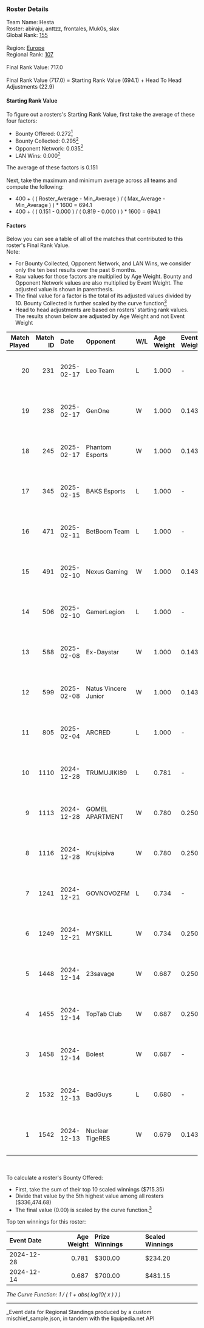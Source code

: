 ### Roster Details<br />
Team Name: Hesta<br />
Roster: abiraju, anttzz, frontales, Muk0s, slax<br />
Global Rank: [155](../../standings_global_2025_03_01.md)<br />
<br />
Region: [Europe]( ../../standings_europe_2025_03_01.md)<br />
Regional Rank: [107]( ../../standings_europe_2025_03_01.md)<br />
<br />
Final Rank Value:  717.0<br />
<br />
Final Rank Value (717.0) = Starting Rank Value (694.1) + Head To Head Adjustments (22.9)<br />

#### Starting Rank Value<br />
To figure out a rosters's Starting Rank Value, first take the average of these four factors:<br />
- Bounty Offered: 0.272[<sup>1</sup>](#table2)
- Bounty Collected: 0.295[<sup>2</sup>](#table1)
- Opponent Network: 0.035[<sup>2</sup>](#table1)
- LAN Wins: 0.000[<sup>2</sup>](#table1)

The average of these factors is 0.151<br />
<br />
Next, take the maximum and minimum average across all teams and compute the following:<br />
- 400 + ( ( Roster_Average - Min_Average ) / ( Max_Average - Min_Average ) ) * 1600 = 694.1
- 400 + ( ( 0.151 - 0.000 ) / ( 0.819 - 0.000 ) ) * 1600 = 694.1


#### Factors<br />
Below you can see a table of all of the matches that contributed to this roster's Final Rank Value.<br />
Note:<br />

- For Bounty Collected, Opponent Network, and LAN Wins, we consider only the ten best results over the past 6 months.
- Raw values for those factors are multiplied by Age Weight. Bounty and Opponent Network values are also multiplied by Event Weight. The adjusted value is shown in parenthesis.
- The final value for a factor is the total of its adjusted values divided by 10. Bounty Collected is further scaled by the curve function[<sup>3</sup>](#curveFunction)
- Head to head adjustments are based on rosters' starting rank values. The results shown below are adjusted by Age Weight and not Event Weight
<span id="table1"></span><br />


| Match Played | Match ID | Date       | Opponent             | W/L | Age Weight | Event Weight | Bounty Collected | Opponent Network | LAN Wins  | H2H Adj. | Roster                                  |
| -: | -: | :- | :- | :- | :- | :- | :- | :- | :- | -: | :- |
|           20 |      231 | 2025-02-17 | Leo Team             | L   | 1.000      | -            | -                | -                | -         |   -12.95 | abiraju, anttzz, frontales, Muk0s, slax |
|           19 |      238 | 2025-02-17 | GenOne               | W   | 1.000      | 0.143        | 0.010 (0.001)    | 0.426 (0.061)    | 0 (0.000) |    18.72 | abiraju, anttzz, frontales, Muk0s, slax |
|           18 |      245 | 2025-02-17 | Phantom Esports      | W   | 1.000      | 0.143        | 0.000 (0.000)    | 0.000 (0.000)    | 0 (0.000) |     4.69 | abiraju, anttzz, frontales, Muk0s, slax |
|           17 |      345 | 2025-02-15 | BAKS Esports         | L   | 1.000      | -            | -                | -                | -         |   -24.45 | abiraju, anttzz, frontales, Muk0s, slax |
|           16 |      471 | 2025-02-11 | BetBoom Team         | L   | 1.000      | -            | -                | -                | -         |    -3.94 | abiraju, anttzz, frontales, Muk0s, slax |
|           15 |      491 | 2025-02-10 | Nexus Gaming         | W   | 1.000      | 0.143        | 0.183 (0.026)    | 0.503 (0.072)    | 0 (0.000) |    26.07 | abiraju, anttzz, frontales, Muk0s, slax |
|           14 |      506 | 2025-02-10 | GamerLegion          | L   | 1.000      | -            | -                | -                | -         |    -0.24 | abiraju, anttzz, frontales, Muk0s, slax |
|           13 |      588 | 2025-02-08 | Ex-Daystar           | W   | 1.000      | 0.143        | 0.000 (0.000)    | 0.056 (0.008)    | 0 (0.000) |     5.01 | abiraju, anttzz, frontales, Muk0s, slax |
|           12 |      599 | 2025-02-08 | Natus Vincere Junior | W   | 1.000      | 0.143        | 0.086 (0.012)    | 0.875 (0.125)    | 0 (0.000) |    24.19 | abiraju, anttzz, frontales, Muk0s, slax |
|           11 |      805 | 2025-02-04 | ARCRED               | L   | 1.000      | -            | -                | -                | -         |   -12.52 | abiraju, anttzz, frontales, Muk0s, slax |
|           10 |     1110 | 2024-12-28 | TRUMUJIKI89          | L   | 0.781      | -            | -                | -                | -         |   -14.17 | abiraju, anttzz, frontales, Muk0s, slax |
|            9 |     1113 | 2024-12-28 | GOMEL APARTMENT      | W   | 0.780      | 0.250        | 0.000 (0.000)    | 0.043 (0.008)    | 0 (0.000) |     3.98 | abiraju, anttzz, frontales, Muk0s, slax |
|            8 |     1116 | 2024-12-28 | Krujkipiva           | W   | 0.780      | 0.250        | 0.000 (0.000)    | -                | 0 (0.000) |     3.83 | abiraju, anttzz, frontales, Muk0s, slax |
|            7 |     1241 | 2024-12-21 | GOVNOVOZFM           | L   | 0.734      | -            | -                | -                | -         |   -13.85 | abiraju, anttzz, frontales, Muk0s, slax |
|            6 |     1249 | 2024-12-21 | MYSKILL              | W   | 0.734      | 0.250        | 0.001 (0.000)    | 0.123 (0.023)    | 0 (0.000) |     8.90 | abiraju, anttzz, frontales, Muk0s, slax |
|            5 |     1448 | 2024-12-14 | 23savage             | W   | 0.687      | 0.250        | 0.001 (0.000)    | 0.077 (0.013)    | 0 (0.000) |     6.09 | abiraju, anttzz, frontales, Muk0s, slax |
|            4 |     1455 | 2024-12-14 | TopTab Club          | W   | 0.687      | 0.250        | -                | 0.038 (0.007)    | 0 (0.000) |     5.42 | abiraju, anttzz, frontales, Muk0s, slax |
|            3 |     1458 | 2024-12-14 | Bolest               | W   | 0.687      | -            | -                | -                | -         |     3.54 | abiraju, anttzz, frontales, Muk0s, slax |
|            2 |     1532 | 2024-12-13 | BadGuys              | L   | 0.680      | -            | -                | -                | -         |   -14.01 | abiraju, anttzz, frontales, Muk0s, slax |
|            1 |     1542 | 2024-12-13 | Nuclear TigeRES      | W   | 0.679      | 0.143        | 0.004 (0.000)    | 0.344 (0.033)    | -         |     8.58 | abiraju, anttzz, frontales, Muk0s, slax |

<br />
<span id="table2"></span><br />
To calculate a roster's Bounty Offered:<br />

- First, take the sum of their top 10 scaled winnings ($715.35)
- Divide that value by the 5th highest value among all rosters ($336,474.68)
- The final value (0.00) is scaled by the curve function.[<sup>3</sup>](#curveFunction)

Top ten winnings for this roster:<br />

| Event Date | Age Weight | Prize Winnings | Scaled Winnings |
| :- | -: | :- | :- |
| 2024-12-28 |      0.781 | $300.00        | $234.20         |
| 2024-12-14 |      0.687 | $700.00        | $481.15         |


<span id="curveFunction"></span>_The Curve Function: 1 / ( 1 + abs( log10( x ) ) )_<br />

---
_Event data for Regional Standings produced by a custom mischief_sample.json, in tandem with the liquipedia.net API<br />
